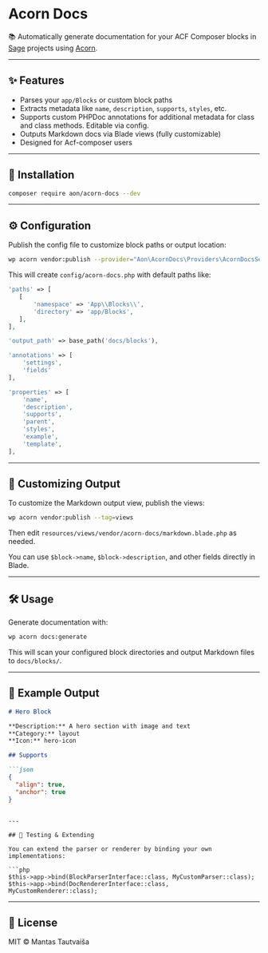 # Acorn Docs

📚 Automatically generate documentation for your ACF Composer blocks in [Sage](https://roots.io/sage) projects using [Acorn](https://roots.io/acorn/).

---

## ✨ Features

- Parses your `app/Blocks` or custom block paths
- Extracts metadata like `name`, `description`, `supports`, `styles`, etc.
- Supports custom PHPDoc annotations for additional metadata for class and class methods. Editable via config.
- Outputs Markdown docs via Blade views (fully customizable)
- Designed for Acf-composer users

---

## 🚀 Installation

```bash
composer require aon/acorn-docs --dev
```

---

## ⚙️ Configuration

Publish the config file to customize block paths or output location:

```bash
wp acorn vendor:publish --provider="Aon\AcornDocs\Providers\AcornDocsServiceProvider" --tag=config
```

This will create `config/acorn-docs.php` with default paths like:

```php
'paths' => [
   [
       'namespace' => 'App\\Blocks\\',
       'directory' => 'app/Blocks',
   ],
],

'output_path' => base_path('docs/blocks'),

'annotations' => [
    'settings',
    'fields'
],

'properties' => [
    'name',
    'description',
    'supports',
    'parent',
    'styles',
    'example',
    'template',
],
```

---

## 🎨 Customizing Output

To customize the Markdown output view, publish the views:

```bash
wp acorn vendor:publish --tag=views
```

Then edit `resources/views/vendor/acorn-docs/markdown.blade.php` as needed.

You can use `$block->name`, `$block->description`, and other fields directly in Blade.

---

## 🛠 Usage

Generate documentation with:

```bash
wp acorn docs:generate
```

This will scan your configured block directories and output Markdown files to `docs/blocks/`.

---

## 🧱 Example Output

```markdown
# Hero Block

**Description:** A hero section with image and text  
**Category:** layout  
**Icon:** hero-icon

## Supports

```json
{
  "align": true,
  "anchor": true
}
```
```

---

## 🧪 Testing & Extending

You can extend the parser or renderer by binding your own implementations:

```php
$this->app->bind(BlockParserInterface::class, MyCustomParser::class);
$this->app->bind(DocRendererInterface::class, MyCustomRenderer::class);
```

---

## 📄 License

MIT © Mantas Tautvaiša

